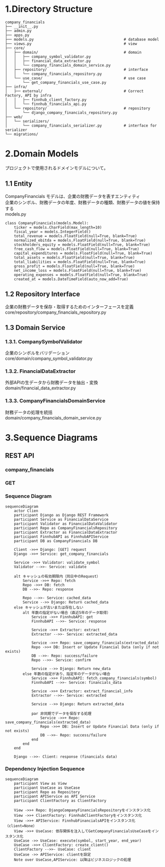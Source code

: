 # 1.Directory Structure

```
company_financials
├── __init__.py
├── admin.py
├── apps.py
├── models.py                                         # database model
├── views.py                                          # view
├── core/
│   ├── domain/                                       # domain
│   │   ├── company_symbol_validator.py
│   │   ├── financial_data_extractor.py
│   │   └── company_financials_domain_service.py
│   ├── repository/                                   # interface
│   │   └── company_financials_repository.py
│   └── use_case/                                     # use case
│       └── get_company_financials_use_case.py
├── infra/
│   ├── external/                                     # Correct Factory, API by infra
│   │   ├── finnhub_client_factory.py
│   │   └── finnhub_financials_api.py
│   └── repository/                                   # repository
│       └── django_company_financials_repository.py
├── web/
│   └── serializers/
│       └── company_financials_serializer.py          # interface for serializer
└── migrations/                  
```

# 2.Domain Models
プロジェクトで使用されるドメインモデルについて。

## 1.1 Entity
CompanyFinancials モデルは、企業の財務データを表すエンティティ<br>
企業のシンボル、財務データの年度、財務データの種類、財務データの値を保持する<br>
models.py
```from django.db import models
class CompanyFinancials(models.Model):
    ticker = models.CharField(max_length=10)
    fiscal_year = models.IntegerField()
    total_revenue = models.FloatField(null=True, blank=True)
    normalized_ebitda = models.FloatField(null=True, blank=True)
    stockholders_equity = models.FloatField(null=True, blank=True)
    free_cash_flow = models.FloatField(null=True, blank=True)
    capital_expenditures = models.FloatField(null=True, blank=True)
    total_assets = models.FloatField(null=True, blank=True)
    total_liabilities = models.FloatField(null=True, blank=True)
    gross_profit = models.FloatField(null=True, blank=True)
    net_income_loss = models.FloatField(null=True, blank=True)
    operating_expenses = models.FloatField(null=True, blank=True)
    created_at = models.DateTimeField(auto_now_add=True)
```


## 1.2 Repository Interface
企業の財務データを保存・取得するためのインターフェースを定義<br>
core/repository/company_financials_repository.py

## 1.3 Domain Service
### 1.3.1. CompanySymbolValidator
企業のシンボルをバリデーション<br>
core/domain/company_symbol_validator.py

### 1.3.2. FinancialDataExtractor
外部APIの生データから財務データを抽出・変換<br>
domain/financial_data_extractor.py

### 1.3.3. CompanyFinancialsDomainService
財務データの処理を統括<br>
domain/company_financials_domain_service.py

# 3.Sequence Diagrams

## REST API

### company_financials
### GET


### Sequence Diagram
```mermaid
sequenceDiagram
    actor Clien
    participant Django as Django REST Framework
    participant Service as FinancialDataService
    participant Validator as FinancialDataValidator
    participant Repo as CompanyFinancialsRepository
    participant Extractor as FinancialDataExtractor
    participant FinnhubAPI as FinnhubAPIService
    participant DB as CompanyFinancials DB

    Client ->>+ Django: [GET] request
    Django ->>+ Service: get_company_financials
    
    Service ->>+ Validator: validate_symbol
    Validator -->>- Service: validate

    alt キャッシュの有効期限内（同日中のRequest）
        Service ->>+ Repo: fetch
        Repo ->>+ DB: fetch
        DB -->>- Repo: response
        
        Repo -->>- Service: cached_data
        Service -->> Django: Return cached_data
    else キャッシュが古いまたは存在しない
        alt 年数の指定がない場合（直近5年のデータ取得）
            Service ->>+ FinnhubAPI: get
            FinnhubAPI -->>- Service: response
            
            Service ->>+ Extractor: extract
            Extractor -->>- Service: extracted_data
            
            Service ->>+ Repo: save_company_financials(extracted_data)
            Repo ->>+ DB: Insert or Update Financial Data (only if not exists)
            DB -->>- Repo: success/failure
            Repo -->>- Service: confirm
            
            Service -->> Django: Return new_data
        else 年数の指定があり、指定年のデータがない場合
            Service ->>+ FinnhubAPI: fetch_company_financials(symbol)
            FinnhubAPI -->>- Service: financials_data
            
            Service ->>+ Extractor: extract_financial_info
            Extractor -->>- Service: extracted
            
            Service -->> Django: Return extracted_data
            
            par 非同期でデータを保存する処理
                Service ->>+ Repo: save_company_financials(extracted_data)
                Repo ->>+ DB: Insert or Update Financial Data (only if not exists)
                DB -->>- Repo: success/failure
            end
        end
    end

    Django -->>- Client: response (financials data)
```

### Dependency Injection Sequence
```mermaid
sequenceDiagram
    participant View as View
    participant UseCase as UseCase
    participant Repo as Repository
    participant APIService as API Service
    participant ClientFactory as ClientFactory

    View ->>+ Repo: DjangoCompanyFinancialsRepositoryをインスタンス化
    View ->>+ ClientFactory: FinnhubClientFactoryをインスタンス化
    View ->>+ APIService: FinnhubFinancialsAPIをインスタンス化（client=None）
    View ->>+ UseCase: 依存関係を注入してGetCompanyFinancialsUseCaseをインスタンス化
    UseCase ->> UseCase: execute(symbol, start_year, end_year)
    UseCase ->>+ ClientFactory: create_client()
    ClientFactory -->>- UseCase: client
    UseCase ->> APIService: clientを設定
    Note over UseCase,APIService: 以降はビジネスロジックの処理
```
